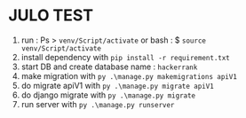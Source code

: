 
# JULO TEST

1. run : Ps > `venv/Script/activate` or bash : $ `source venv/Script/activate`
2. install dependency with `pip install -r requirement.txt`
3. start DB and create database name : `hackerrank`
4. make migration with `py .\manage.py makemigrations apiV1`
5. do migrate apiV1 with `py .\manage.py migrate apiV1`
6. do django migrate with `py .\manage.py migrate`
7. run server with `py .\manage.py runserver`